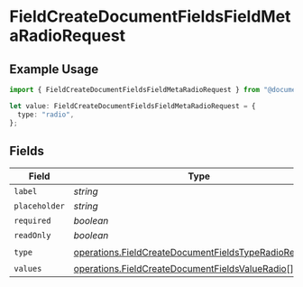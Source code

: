 # FieldCreateDocumentFieldsFieldMetaRadioRequest

## Example Usage

```typescript
import { FieldCreateDocumentFieldsFieldMetaRadioRequest } from "@documenso/sdk-typescript/models/operations";

let value: FieldCreateDocumentFieldsFieldMetaRadioRequest = {
  type: "radio",
};
```

## Fields

| Field                                                                                                                          | Type                                                                                                                           | Required                                                                                                                       | Description                                                                                                                    |
| ------------------------------------------------------------------------------------------------------------------------------ | ------------------------------------------------------------------------------------------------------------------------------ | ------------------------------------------------------------------------------------------------------------------------------ | ------------------------------------------------------------------------------------------------------------------------------ |
| `label`                                                                                                                        | *string*                                                                                                                       | :heavy_minus_sign:                                                                                                             | N/A                                                                                                                            |
| `placeholder`                                                                                                                  | *string*                                                                                                                       | :heavy_minus_sign:                                                                                                             | N/A                                                                                                                            |
| `required`                                                                                                                     | *boolean*                                                                                                                      | :heavy_minus_sign:                                                                                                             | N/A                                                                                                                            |
| `readOnly`                                                                                                                     | *boolean*                                                                                                                      | :heavy_minus_sign:                                                                                                             | N/A                                                                                                                            |
| `type`                                                                                                                         | [operations.FieldCreateDocumentFieldsTypeRadioRequest2](../../models/operations/fieldcreatedocumentfieldstyperadiorequest2.md) | :heavy_check_mark:                                                                                                             | N/A                                                                                                                            |
| `values`                                                                                                                       | [operations.FieldCreateDocumentFieldsValueRadio](../../models/operations/fieldcreatedocumentfieldsvalueradio.md)[]             | :heavy_minus_sign:                                                                                                             | N/A                                                                                                                            |